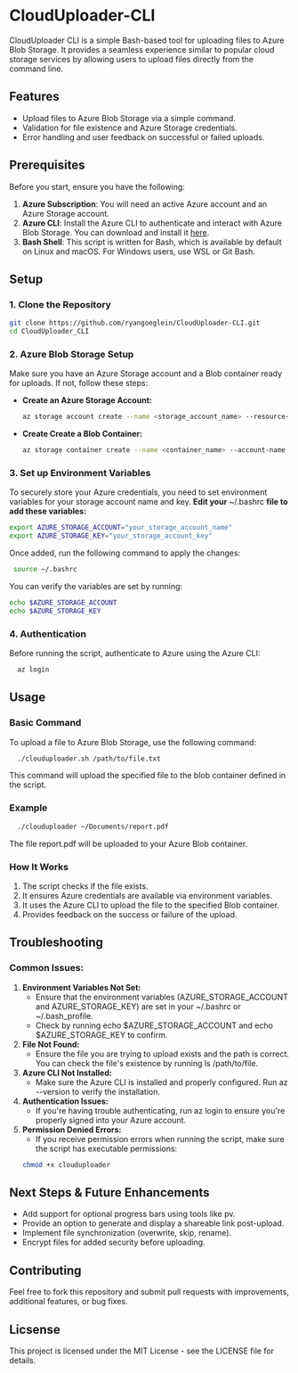 # CloudUploader-CLI 

CloudUploader CLI is a simple Bash-based tool for uploading files to Azure Blob Storage. It provides a seamless experience similar to popular cloud storage services by allowing users to upload files directly from the command line.

## Features
- Upload files to Azure Blob Storage via a simple command.
- Validation for file existence and Azure Storage credentials.
- Error handling and user feedback on successful or failed uploads.

## Prerequisites
Before you start, ensure you have the following:

1. **Azure Subscription**: You will need an active Azure account and an Azure Storage account.
2. **Azure CLI**: Install the Azure CLI to authenticate and interact with Azure Blob Storage. You can download and install it [here](https://docs.microsoft.com/en-us/cli/azure/install-azure-cli).
3. **Bash Shell**: This script is written for Bash, which is available by default on Linux and macOS. For Windows users, use WSL or Git Bash.

## Setup

### 1. **Clone the Repository**
```bash
git clone https://github.com/ryangoeglein/CloudUploader-CLI.git
cd CloudUploader_CLI
```
### 2. **Azure Blob Storage Setup**
Make sure you have an Azure Storage account and a Blob container ready for uploads. If not, follow these steps:
- **Create an Azure Storage Account:**
  ```bash
  az storage account create --name <storage_account_name> --resource-group <resource_group> --location <location> --sku Standard_LRS
  ```
- **Create Create a Blob Container:**
  ```bash
  az storage container create --name <container_name> --account-name <storage_account_name>
  ```
### 3. **Set up Environment Variables**
To securely store your Azure credentials, you need to set environment variables for your storage account name and key.
  **Edit your** ~/.bashrc **file to add these variables:**
  ```bash
  export AZURE_STORAGE_ACCOUNT="your_storage_account_name"
  export AZURE_STORAGE_KEY="your_storage_account_key"
  ```
Once added, run the following command to apply the changes:
```bash
 source ~/.bashrc
  ```
You can verify the variables are set by running:
```bash
echo $AZURE_STORAGE_ACCOUNT
echo $AZURE_STORAGE_KEY
  ```
### 4. **Authentication**
Before running the script, authenticate to Azure using the Azure CLI:
```bash
  az login
  ```

## Usage

### Basic Command
To upload a file to Azure Blob Storage, use the following command:
```bash
  ./clouduploader.sh /path/to/file.txt
  ```
This command will upload the specified file to the blob container defined in the script.
### Example
```bash
  ./clouduploader ~/Documents/report.pdf
  ```
The file report.pdf will be uploaded to your Azure Blob container.

### How It Works
1. The script checks if the file exists.
2. It ensures Azure credentials are available via environment variables.
3. It uses the Azure CLI to upload the file to the specified Blob container.
4. Provides feedback on the success or failure of the upload.

## Troubleshooting
### Common Issues:
1. **Environment Variables Not Set:**
   - Ensure that the environment variables (AZURE_STORAGE_ACCOUNT and AZURE_STORAGE_KEY) are set in your ~/.bashrc or ~/.bash_profile.
   - Check by running echo $AZURE_STORAGE_ACCOUNT and echo $AZURE_STORAGE_KEY to confirm.
2. **File Not Found:**
   - Ensure the file you are trying to upload exists and the path is correct. You can check the file's existence by running ls /path/to/file.
3. **Azure CLI Not Installed:**
   - Make sure the Azure CLI is installed and properly configured. Run az --version to verify the installation.
4. **Authentication Issues:**
   - If you're having trouble authenticating, run az login to ensure you're properly signed into your Azure account.
5. **Permission Denied Errors:**
   - If you receive permission errors when running the script, make sure the script has executable permissions:
    ```bash
    chmod +x clouduploader
    ```
## Next Steps & Future Enhancements
- Add support for optional progress bars using tools like pv.
- Provide an option to generate and display a shareable link post-upload.
- Implement file synchronization (overwrite, skip, rename).
- Encrypt files for added security before uploading.

## Contributing
Feel free to fork this repository and submit pull requests with improvements, additional features, or bug fixes.

## Licsense
This project is licensed under the MIT License - see the LICENSE file for details.









